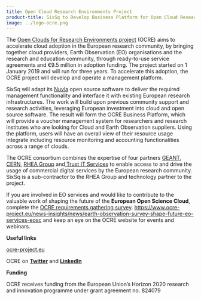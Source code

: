 ```yaml
---
title: Open Cloud Research Environments Project
product-title: SixSq to Develop Business Platform for Open Cloud Research Environments Project
image: ../logo-ocre.png
---
```


The [Open Clouds for Research Environments project](https://www.ocre-project.eu/) (OCRE) aims to accelerate cloud adoption in the European research community, by bringing together cloud providers, Earth Observation (EO) organisations and the research and education community, through ready-to-use service agreements and €9.5 million in adoption funding. The project started on 1 January 2019 and will run for three years. To accelerate this adoption, the OCRE project will develop and operate a management platform.

SixSq will adapt its [Nuvla](/platform) open source software to deliver the required management functionality and interface it with existing European research infrastructures. The work will build upon previous community support and research activities, leveraging European investment into cloud and open source software. The result will form the OCRE Business Platform, which will provide a voucher management system for researchers and research institutes who are looking for Cloud and Earth Observation suppliers. Using the platform, users will have an overall view of their resource usage integrate including resource monitoring and accounting functionalities across a range of clouds.

The OCRE consortium combines the expertise of four partners [GEANT](https://geant.org/), [CERN](), [RHEA Group](https://www.rheagroup.com/) and[ Trust IT Services](https://www.trust-itservices.com/) to enable access to and drive the usage of commercial digital services by the European research community. SixSq is a sub-contractor to the RHEA Group and technology partner to the project.

If you are involved in EO services and would like to contribute to the valuable work of shaping the future of the **European Open Science Cloud**, complete the [OCRE requirements gathering survey](https://www.ocre-project.eu/news-insights/news/earth-observation-survey-shape-future-eo-services-eosc). https://www.ocre-project.eu/news-insights/news/earth-observation-survey-shape-future-eo-services-eosc and keep an eye on the OCRE website for events and webinars.

**Useful links**

[ocre-project.eu](https://www.ocre-project.eu)

OCRE on **[Twitter](https://twitter.com/OCREproject)** and **[LinkedIn](https://www.linkedin.com/company/ocre-project/)**

**Funding**

OCRE receives funding from the European Union’s Horizon 2020 research and innovation programme under grant agreement no. 824079